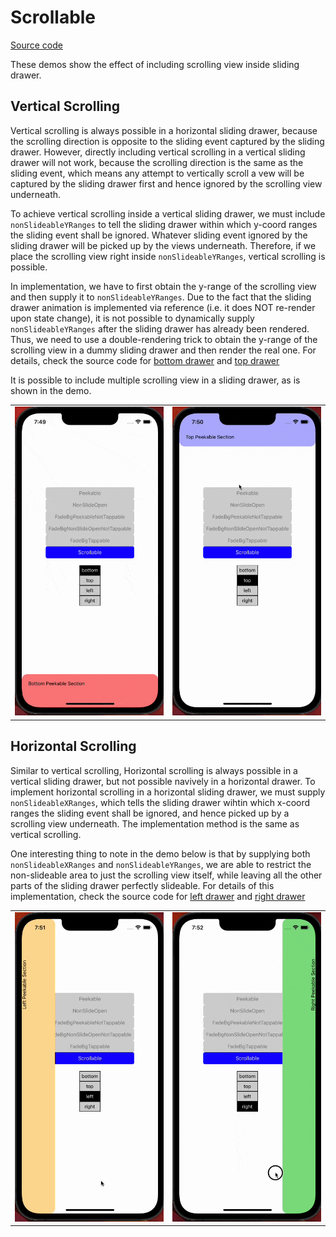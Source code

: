# Scrollable

[Source code](../../example/src/Scrollable)

These demos show the effect of including scrolling view inside sliding drawer.

## Vertical Scrolling

Vertical scrolling is always possible in a horizontal sliding drawer, because the scrolling direction is opposite to the sliding event captured by the sliding drawer. However, directly including vertical scrolling in a vertical sliding drawer will not work, because the scrolling direction is the same as the sliding event, which means any attempt to vertically scroll a vew will be captured by the sliding drawer first and hence ignored by the scrolling view underneath.

To achieve vertical scrolling inside a vertical sliding drawer, we must include `nonSlideableYRanges` to tell the sliding drawer within which y-coord ranges the sliding event shall be ignored. Whatever sliding event ignored by the sliding drawer will be picked up by the views underneath. Therefore, if we place the scrolling view right inside `nonSlideableYRanges`, vertical scrolling is possible.

In implementation, we have to first obtain the y-range of the scrolling view and then supply it to `nonSlideableYRanges`. Due to the fact that the sliding drawer animation is implemented via reference (i.e. it does NOT re-render upon state change), it is not possible to dynamically supply `nonSlideableYRanges` after the sliding drawer has already been rendered. Thus, we need to use a double-rendering trick to obtain the y-range of the scrolling view in a dummy sliding drawer and then render the real one. For details, check the source code for [bottom drawer](../../example/src/Scrollable/Drawers/BottomDrawer.tsx) and [top drawer](../../example/src/Scrollable/Drawers/TopDrawer.tsx)

It is possible to include multiple scrolling view in a sliding drawer, as is shown in the demo.

<table>
  <tr>
    <td> <img src="../images/scrollable/bottom.gif" alt="Scrollable Bottom" /> </td>
    <td> <img src="../images/scrollable/top.gif" alt="Scrollable Top" /> </td>
  </tr>
</table>

## Horizontal Scrolling

Similar to vertical scrolling, Horizontal scrolling is always possible in a vertical sliding drawer, but not possible navively in a horizontal drawer. To implement horizontal scrolling in a horizontal sliding drawer, we must supply `nonSlideableXRanges`, which tells the sliding drawer wihtin which x-coord ranges the sliding event shall be ignored, and hence picked up by a scrolling view underneath. The implementation method is the same as vertical scrolling.

One interesting thing to note in the demo below is that by supplying both `nonSlideableXRanges` and `nonSlideableYRanges`, we are able to restrict the non-slideable area to just the scrolling view itself, while leaving all the other parts of the sliding drawer perfectly slideable. For details of this implementation, check the source code for [left drawer](../../example/src/Scrollable/Drawers/LeftDrawer.tsx) and [right drawer](../../example/src/Scrollable/Drawers/RightDrawer.tsx)

<table>
  <tr>
    <td> <img src="../images/scrollable/left.gif" alt="Scrollable Left" /> </td>
    <td> <img src="../images/scrollable/right.gif" alt="Scrollable Right" /> </td>
  </tr>
</table>
